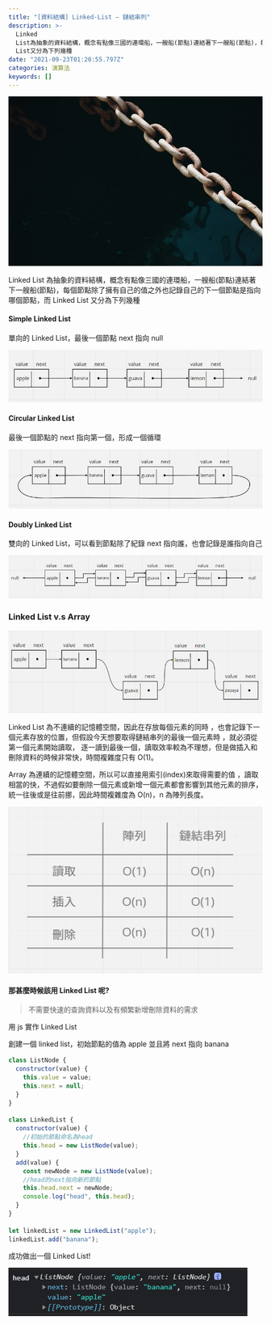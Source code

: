 ```yaml
---
title: "[資料結構] Linked-List — 鏈結串列"
description: >-
  Linked
  List為抽象的資料結構，概念有點像三國的連環船，一艘船(節點)連結著下一艘船(節點)，每個節點除了擁有自己的值之外也記錄自己的下一個節點是指向哪個節點，而Linked
  List又分為下列幾種
date: "2021-09-23T01:20:55.797Z"
categories: 演算法
keywords: []
---
```


![](/img/1__eRikGEeSOLnePbuPLLqGVQ.jpeg)

Linked List 為抽象的資料結構，概念有點像三國的連環船，一艘船(節點)連結著下一艘船(節點)，每個節點除了擁有自己的值之外也記錄自己的下一個節點是指向哪個節點，而 Linked List 又分為下列幾種

#### Simple Linked List

單向的 Linked List，最後一個節點 next 指向 null

![](/img/1__k9WR18gO2G0GmYKK9801Fg.png)

#### Circular Linked List

最後一個節點的 next 指向第一個，形成一個循環

![](/img/1__Em6pBmqRXYRYLEFX__5kKDw.png)

#### Doubly Linked List

雙向的 Linked List，可以看到節點除了紀錄 next 指向誰，也會記錄是誰指向自己

![](/img/1__VUn953uQ95__yVOKAhZklbw.png)

### Linked List v.s Array

![](/img/1__MTndArEXQzZ8tmgY34zj6Q.png)

Linked List 為不連續的記憶體空間，因此在存放每個元素的同時 ，也會記錄下一個元素存放的位置，但假設今天想要取得鏈結串列的最後一個元素時 ，就必須從第一個元素開始讀取， 逐一讀到最後一個，讀取效率較為不理想，但是做插入和刪除資料的時候非常快，時間複雜度只有 O(1)。

Array 為連續的記憶體空間，所以可以直接用索引(index)來取得需要的值 ，讀取相當的快，不過假如要刪除一個元素或新增一個元素都會影響到其他元素的排序，統一往後或是往前挪，因此時間複雜度為 O(n)，n 為陣列長度。

![](/img/1__nfaJvAKQnyPloIDktUGJAg.png)

#### 那甚麼時候該用 Linked List 呢?

> 不需要快速的查詢資料以及有頻繁新增刪除資料的需求

用 js 實作 Linked List

創建一個 linked list，初始節點的值為 apple 並且將 next 指向 banana

```javascript
class ListNode {
  constructor(value) {
    this.value = value;
    this.next = null;
  }
}

class LinkedList {
  constructor(value) {
    //初始的節點命名為head
    this.head = new ListNode(value);
  }
  add(value) {
    const newNode = new ListNode(value);
    //head的next指向新的節點
    this.head.next = newNode;
    console.log("head", this.head);
  }
}

let linkedList = new LinkedList("apple");
linkedList.add("banana");
```

成功做出一個 Linked List!

![](/img/1__BVvH0YEdnSq1sswMZVpN5g.png)
